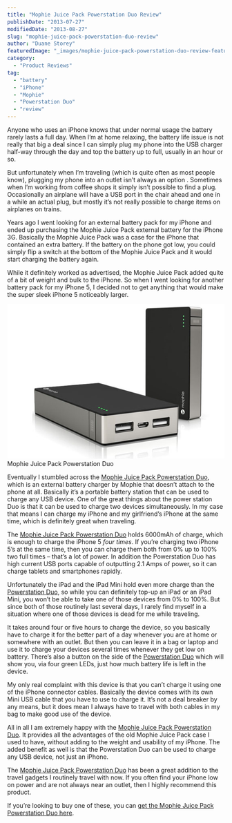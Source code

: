 ```yaml
---
title: "Mophie Juice Pack Powerstation Duo Review"
publishDate: "2013-07-27"
modifiedDate: "2013-08-27"
slug: "mophie-juice-pack-powerstation-duo-review"
author: "Duane Storey"
featuredImage: "_images/mophie-juice-pack-powerstation-duo-review-featured.jpg"
category:
  - "Product Reviews"
tag:
  - "battery"
  - "iPhone"
  - "Mophie"
  - "Powerstation Duo"
  - "review"
---
```


Anyone who uses an iPhone knows that under normal usage the battery rarely lasts a full day. When I’m at home relaxing, the battery life issue is not really that big a deal since I can simply plug my phone into the USB charger half-way through the day and top the battery up to full, usually in an hour or so.

But unfortunately when I’m traveling (which is quite often as most people know), plugging my phone into an outlet isn’t always an option . Sometimes when I’m working from coffee shops it simply isn’t possible to find a plug. Occasionally an airplane will have a USB port in the chair ahead and one in a while an actual plug, but mostly it’s not really possible to charge items on airplanes on trains.

Years ago I went looking for an external battery pack for my iPhone and ended up purchasing the Mophie Juice Pack external battery for the iPhone 3G. Basically the Mophie Juice Pack was a case for the iPhone that contained an extra battery. If the battery on the phone got low, you could simply flip a switch at the bottom of the Mophie Juice Pack and it would start charging the battery again.

While it definitely worked as advertised, the Mophie Juice Pack added quite of a bit of weight and bulk to the iPhone. So when I went looking for another battery pack for my iPhone 5, I decided not to get anything that would make the super sleek iPhone 5 noticeably larger.

[![Mophie Juice Pack Powerstation Duo](_images/mophie-juice-pack-powerstation-duo-review-1.jpg)](http://www.migratorynerd.com/wordpress/wp-content/uploads/2013/07/mophie-juice-pack-powerstation-duo.jpg)Mophie Juice Pack Powerstation Duo



Eventually I stumbled across the [Mophie Juice Pack Powerstation Duo](http://amzn.to/12Wv5Xu), which is an external battery charger by Mophie that doesn’t attach to the phone at all. Basically it’s a portable battery station that can be used to charge any USB device. One of the great things about the power station Duo is that it can be used to charge two devices simultaneously. In my case that means I can charge my iPhone and my girlfriend’s iPhone at the same time, which is definitely great when traveling.

The [Mophie Juice Pack Powerstation Duo](http://amzn.to/12Wv5Xu) holds 6000mAh of charge, which is enough to charge the iPhone 5 *four times*. If you’re charging two iPhone 5’s at the same time, then you can charge them both from 0% up to 100% two full times – that’s a lot of power. In addition the Powerstation Duo has high current USB ports capable of outputting 2.1 Amps of power, so it can charge tablets and smartphones rapidly.

Unfortunately the iPad and the iPad Mini hold even more charge than the [Powerstation Duo](http://amzn.to/12Wv5Xu), so while you can definitely top-up an iPad or an iPad Mini, you won’t be able to take one of those devices from 0% to 100%. But since both of those routinely last several days, I rarely find myself in a situation where one of those devices is dead for me while traveling.

It takes around four or five hours to charge the device, so you basically have to charge it for the better part of a day whenever you are at home or somewhere with an outlet. But then you can leave it in a bag or laptop and use it to charge your devices several times whenever they get low on battery. There’s also a button on the side of the [Powerstation Duo](http://amzn.to/12Wv5Xu) which will show you, via four green LEDs, just how much battery life is left in the device.

My only real complaint with this device is that you can’t charge it using one of the iPhone connector cables. Basically the device comes with its own Mini USB cable that you have to use to charge it. It’s not a deal breaker by any means, but it does mean I always have to travel with both cables in my bag to make good use of the device.

All in all I am extremely happy with the [Mophie Juice Pack Powerstation Duo](http://amzn.to/12Wv5Xu). It provides all the advantages of the old Mophie Juice Pack case I used to have, without adding to the weight and usability of my iPhone. The added benefit as well is that the Powerstation Duo can be used to charge any USB device, not just an iPhone.

The [Mophie Juice Pack Powerstation Duo](http://amzn.to/12Wv5Xu) has been a great addition to the travel gadgets I routinely travel with now. If you often find your iPhone low on power and are not always near an outlet, then I highly recommend this product.

If you’re looking to buy one of these, you can [get the Mophie Juice Pack Powerstation Duo here](http://amzn.to/12Wv5Xu).